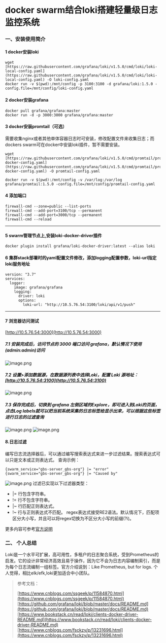 # docker swarm结合loki搭建轻量级日志监控系统


### 一、安装使用简介

#### 1 docker安装loki

```
wget [https://raw.githubusercontent.com/grafana/loki/v1.5.0/cmd/loki/loki-local-config.yaml](https://raw.githubusercontent.com/grafana/loki/v1.5.0/cmd/loki/loki-local-config.yaml) -O loki-config.yaml
docker run -v $(pwd):/mnt/config -p 3100:3100 -d grafana/loki:1.5.0 -config.file=/mnt/config/loki-config.yaml
```


#### 2 docker安装grafana


```
docker pull grafana/grafana:master
docker run -d -p 3000:3000 grafana/grafana:master
```


#### 3 docker安装promtail（可选）

需要收集nginx或者其他单体容器日志时可安装，修改配置文件来收集日志；而dockers swarm可在docker中安装loki插件，暂不需要安装。


```
wget [https://raw.githubusercontent.com/grafana/loki/v1.5.0/cmd/promtail/promtail-docker-config.yaml](https://raw.githubusercontent.com/grafana/loki/v1.5.0/cmd/promtail/promtail-docker-config.yaml) -O promtail-config.yaml

docker run -v $(pwd):/mnt/config -v /var/log:/var/log grafana/promtail:1.5.0 -config.file=/mnt/config/promtail-config.yaml
```


#### 4 添加端口


```
firewall-cmd --zone=public --list-ports
firewall-cmd --add-port=3100/tcp --permanent
firewall-cmd --add-port=3000/tcp --permanent
firewall-cmd --reload
```

---

#### 5 swarm管理节点上,安装loki-docker-driver插件


```
docker plugin install grafana/loki-docker-driver:latest --alias loki
```


#### 6 集群stack部署时的yaml配置文件修改，添加logging配置参数，loki-url指定loki服务地址


```
version: "3.7"
services:
  logger:
    image: grafana/grafana
    logging:
      driver: loki
      options:
        loki-url: "http://10.5.76.54:3100/loki/api/v1/push"
```



---



#### 7 浏览器访问测试


[http://10.5.76.54:3000](http://10.5.76.54:3000)


##### 7.1 安装完成后，访问节点的 3000 端口访问 grafana，默认情况下使用(admin:admin)访问 
![image.png](https://cdn.nlark.com/yuque/0/2020/png/1318615/1594975960911-af45ec82-b57c-481a-b2df-f75a34b5569d.png#align=left&display=inline&height=426&margin=%5Bobject%20Object%5D&name=image.png&originHeight=851&originWidth=1367&size=395329&status=done&style=none&width=683.5)
##### 7.2 设置>添加数据源，在数据源列表中选择Loki，配置 Loki 源地址：[http://10.5.76.54:3100](http://10.5.76.54:3100)
![image.png](https://cdn.nlark.com/yuque/0/2020/png/1318615/1594976014516-1244ebde-dbd8-4b4c-8317-ff8c82fed47f.png#align=left&display=inline&height=302&margin=%5Bobject%20Object%5D&name=image.png&originHeight=833&originWidth=1916&size=277148&status=done&style=none&width=694)




##### 7.3 保存完成后，切换到 grafana 左侧区域的Explore，即可进入到Loki的页面，点击Log labels就可以把当前系统采集的日志标签给显示出来，可以根据这些标签进行日志的过滤查询
![image.png](https://cdn.nlark.com/yuque/0/2020/png/1318615/1594977028735-621cdb65-2a8a-4dbc-a5e3-b610a5d1fe69.png#align=left&display=inline&height=410&margin=%5Bobject%20Object%5D&name=image.png&originHeight=819&originWidth=1917&size=410287&status=done&style=none&width=958.5)
![image.png](https://cdn.nlark.com/yuque/0/2020/png/1318615/1594977091470-4f59f6bd-66c4-480a-a466-07c8755ffe77.png#align=left&display=inline&height=415&margin=%5Bobject%20Object%5D&name=image.png&originHeight=829&originWidth=1912&size=446356&status=done&style=none&width=956)
#### 8.日志过滤
编写日志流选择器后，可以通过编写搜索表达式来进一步过滤结果。搜索表达式可以只是文本或正则表达式。
查询示例：
```
{swarm_service="gbs-server_gbs-org"} |= "error"
{swarm_service="gbs-server_gbs-org"} |= "Caused by" 
```
![image.png](https://cdn.nlark.com/yuque/0/2020/png/1318615/1594978389822-37993abe-77da-419b-a0cc-7d35c04dd179.png#align=left&display=inline&height=434&margin=%5Bobject%20Object%5D&name=image.png&originHeight=867&originWidth=1920&size=176093&status=done&style=none&width=960)
过滤已实现以下过滤器类型：

- |= 行包含字符串。
- != 行不包含字符串。
- |~ 行匹配正则表达式。
- !~ 行与正则表达式不匹配。
regex表达式接受RE2语法。默认情况下，匹配项区分大小写，并且可以将regex切换为不区分大小写的前缀(?i)。

更多内容可参考[官方说明](https://github.com/grafana/loki/blob/master/docs/querying.md#grafana)
### 二、 个人总结
Loki是一个水平可扩展，高可用性，多租户的日志聚合系统，受到Prometheus的启发。它的设计非常经济高效且易于操作，因为它不会为日志内容编制索引，而是为每个日志流编制一组标签。官方介绍说到：Like Prometheus, but for logs.
个人觉得，相比elk/efk,loki更加适合中小团队。








> 参考文档：
>
> [https://www.cnblogs.com/ssgeek/p/11584870.html](https://www.cnblogs.com/ssgeek/p/11584870.html)
> [https://github.com/grafana/loki/blob/master/docs/README.md](https://github.com/grafana/loki/blob/master/docs/README.md)
> [https://www.bookstack.cn/read/loki/clients-docker-driver-README.md](https://www.bookstack.cn/read/loki/clients-docker-driver-README.md)
> [https://www.cnblogs.com/fsckzy/p/13231696.html](https://www.cnblogs.com/fsckzy/p/13231696.html)
